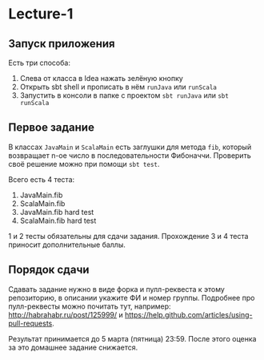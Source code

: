 # Lecture-1
## Запуск приложения
Есть три способа:
1) Слева от класса в Idea нажать зелёную кнопку
2) Открыть sbt shell и прописать в нём `runJava` или `runScala`
3) Запустить в консоли в папке с проектом `sbt runJava` или `sbt runScala`

## Первое задание
В классах `JavaMain` и `ScalaMain` есть заглушки для метода `fib`, который возвращает n-ое число в последовательности Фибоначчи.
Проверить своё решение можно при помощи `sbt test`. 

Всего есть 4 теста:
1) JavaMain.fib
2) ScalaMain.fib
3) JavaMain.fib hard test
4) ScalaMain.fib hard test

1 и 2 тесты обязательны для сдачи задания. Прохождение 3 и 4 теста приносит дополнительные баллы.

## Порядок сдачи
Сдавать задание нужно в виде форка и пулл-реквеста к этому репозиторию, в описании укажите ФИ и номер группы. Подробнее про пулл-реквесты можно почитать тут, например: http://habrahabr.ru/post/125999/ и https://help.github.com/articles/using-pull-requests.

Результат принимается до 5 марта (пятница) 23:59. После этого оценка за это домашнее задание снижается.